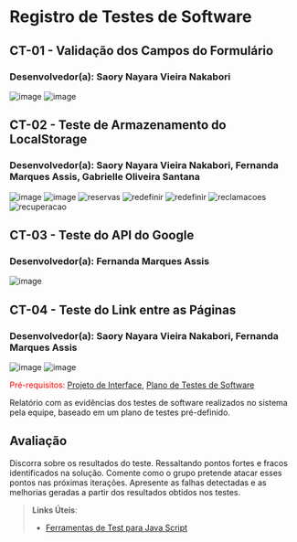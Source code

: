 # Registro de Testes de Software
## CT-01 - Validação dos Campos do Formulário
### Desenvolvedor(a): Saory Nayara Vieira Nakabori

![image](https://user-images.githubusercontent.com/97962041/204152804-1706e032-a76a-4e70-8c9f-20bf4d42b5d0.png)
![image](https://user-images.githubusercontent.com/97962041/204152845-c1622116-a165-4623-9262-82c9119075ff.png)

## CT-02 - Teste de Armazenamento do LocalStorage
### Desenvolvedor(a): Saory Nayara Vieira Nakabori, Fernanda Marques Assis, Gabrielle Oliveira Santana
![image](https://user-images.githubusercontent.com/97962041/204152914-b7c1992b-5951-4b91-9d3f-c6074af9b91c.png)
![image](https://user-images.githubusercontent.com/97962041/204152956-a435cb83-cb00-40d5-94dd-1a5dbe239ee3.png)
![reservas](https://user-images.githubusercontent.com/95951195/204157798-dc108c72-8a38-48fb-aa10-60bb924e2f3a.png)
![redefinir](https://user-images.githubusercontent.com/95951195/204158642-d567377c-f5f4-4e5d-af54-1e9c0054b9ea.png)
![redefinir](https://user-images.githubusercontent.com/95951195/204158720-90691034-1134-4cad-890b-1d7445787062.png)
![reclamacoes](https://user-images.githubusercontent.com/95951195/204159651-ee3bfd3c-6284-496d-999a-763eb0293e07.png)
![recuperacao](https://user-images.githubusercontent.com/95951195/204160009-85997448-eeff-4587-a698-cbcc1c4b46a8.png)

## CT-03 - Teste do API do Google
### Desenvolvedor(a): Fernanda Marques Assis
![image](https://user-images.githubusercontent.com/97962041/204153039-28155cd4-7219-41f1-95d8-9eaf3a115c0d.png)

## CT-04 - Teste do Link entre as Páginas
### Desenvolvedor(a): Saory Nayara Vieira Nakabori, Fernanda Marques Assis
![image](https://user-images.githubusercontent.com/97962041/204153102-7669af2f-9946-40eb-82bd-f3437fec1ddd.png)
![image](https://user-images.githubusercontent.com/97962041/204153085-4c5f642f-9b53-4da6-8bf8-b687ad8cc5e0.png)














<span style="color:red">Pré-requisitos: <a href="3-Projeto de Interface.md"> Projeto de Interface</a></span>, <a href="8-Plano de Testes de Software.md"> Plano de Testes de Software</a>

Relatório com as evidências dos testes de software realizados no sistema pela equipe, baseado em um plano de testes pré-definido.

## Avaliação

Discorra sobre os resultados do teste. Ressaltando pontos fortes e fracos identificados na solução. Comente como o grupo pretende atacar esses pontos nas próximas iterações. Apresente as falhas detectadas e as melhorias geradas a partir dos resultados obtidos nos testes.

> **Links Úteis**:
> - [Ferramentas de Test para Java Script](https://geekflare.com/javascript-unit-testing/)
